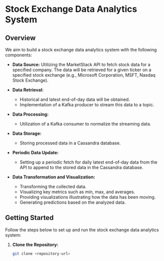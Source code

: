 # Stock Exchange Data Analytics System

## Overview

We aim to build a stock exchange data analytics system with the following components:

- **Data Source:** Utilizing the MarketStack API to fetch stock data for a specified company. The data will be retrieved for a given ticker on a specified stock exchange (e.g., Microsoft Corporation, MSFT, Nasdaq Stock Exchange).

- **Data Retrieval:**
  - Historical and latest end-of-day data will be obtained.
  - Implementation of a Kafka producer to stream this data to a topic.

- **Data Processing:**
  - Utilization of a Kafka consumer to normalize the streaming data.

- **Data Storage:**
  - Storing processed data in a Cassandra database.

- **Periodic Data Update:**
  - Setting up a periodic fetch for daily latest end-of-day data from the API to append to the stored data in the Cassandra database.

- **Data Transformation and Visualization:**
  - Transforming the collected data.
  - Visualizing key metrics such as min, max, and averages.
  - Providing visualizations illustrating how the data has been moving.
  - Generating predictions based on the analyzed data.

## Getting Started

Follow the steps below to set up and run the stock exchange data analytics system:

1. **Clone the Repository:**
   ```bash
   git clone <repository-url>
